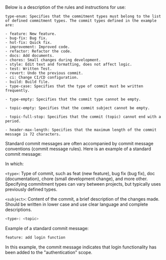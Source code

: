 Below is a description of the rules and instructions for use:

```
type-enum: Specifies that the commitment types must belong to the list of defined commitment types. The commit types defined in the example are:

- feature: New feature.
- bug-fix: Bug fix.
- hot-fix: Quick fix.
- improvement: Improved code.
- refactor: Refactor the code.
- docs: Add documents.
- chores: Small changes during development.
- style: Edit text and formatting, does not affect logic.
- test: Written Test.
- revert: Undo the previous commit.
- ci: Change CI/CD configuration.
- build: Build file.
- type-case: Specifies that the type of commit must be written frequently.

- type-empty: Specifies that the commit type cannot be empty.

- topic-empty: Specifies that the commit subject cannot be empty.

- topic-full-stop: Specifies that the commit (topic) cannot end with a period.

- header-max-length: Specifies that the maximum length of the commit message is 72 characters.
```

Standard commit messages are often accompanied by commit message conventions (commit message rules). Here is an example of a standard commit message:

In which:

`<type>`: Type of commit, such as feat (new feature), bug fix (bug fix), doc (documentation), chore (small development change), and more other. Specifying commitment types can vary between projects, but typically uses previously defined types.

`<subject>`: Content of the commit, a brief description of the changes made. Should be written in lower case and use clear language and complete descriptions.

```bash
<type>: <topic>
```

Example of a standard commit message:

```bash
feature: add login function
```

In this example, the commit message indicates that login functionality has been added to the "authentication" scope.

